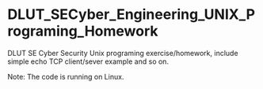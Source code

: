 # DLUT_SECyber_Engineering_UNIX_Programing_Homework
DLUT SE Cyber Security Unix programing exercise/homework, include simple echo TCP client/sever example and so on.

Note: The code is running on Linux.
